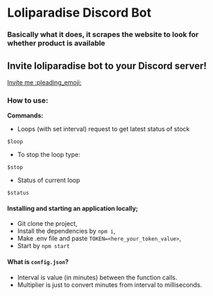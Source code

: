 # Loliparadise Discord Bot 
### Basically what it does, it scrapes the website to look for whether product is available

## Invite loliparadise bot to your Discord server!
<a href="https://discord.com/oauth2/authorize?client_id=888527777974845541&permissions=8&scope=bot"> Invite me :pleading_emoji: </a>

<h3 id="how_to_use"> How to use: </h3>
<strong>Commands: </strong>

- Loops (with set interval) request to get latest status of stock  

```
$loop
```

- To stop the loop type:

```
$stop
```

- Status of current loop

```
$status
```

#### Installing and starting an application locally;

- Git clone the project,
- Install the dependencies by `npm i`,
- Make .env file and paste `TOKEN=<here_your_token_value>`,
- Start by `npm start`

#### What is `config.json`?

- Interval is value (in minutes) between the function calls. 
- Multiplier is just to convert minutes from interval to milliseconds.